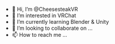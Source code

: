 - 👋 Hi, I’m @CheesesteakVR
- 👀 I’m interested in VRChat
- 🌱 I’m currently learning Blender & Unity
- 💞️ I’m looking to collaborate on ...
- 📫 How to reach me ...

<!---
CheesesteakVR/CheesesteakVR is a ✨ special ✨ repository because its `README.md` (this file) appears on your GitHub profile.
You can click the Preview link to take a look at your changes.
--->
